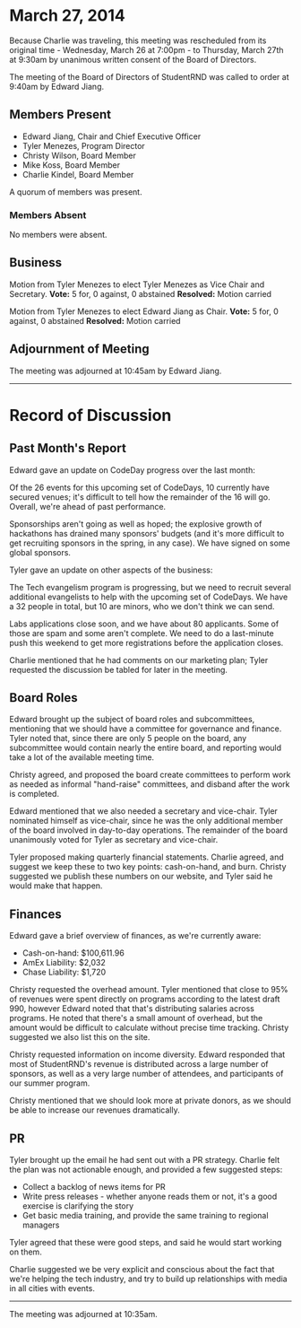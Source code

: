 # March 27, 2014

Because Charlie was traveling, this meeting was rescheduled from its original time - Wednesday, March 26 at 7:00pm - to Thursday, March 27th at 9:30am by unanimous written consent of the Board of Directors.

The meeting of the Board of Directors of StudentRND was called to order at 9:40am by Edward Jiang.

## Members Present

- Edward Jiang, Chair and Chief Executive Officer
- Tyler Menezes, Program Director
- Christy Wilson, Board Member
- Mike Koss, Board Member
- Charlie Kindel, Board Member

A quorum of members was present.

### Members Absent

No members were absent.

## Business

Motion from Tyler Menezes to elect Tyler Menezes as Vice Chair and Secretary.
**Vote:** 5 for, 0 against, 0 abstained
**Resolved:** Motion carried

Motion from Tyler Menezes to elect Edward Jiang as Chair.
**Vote:** 5 for, 0 against, 0 abstained
**Resolved:** Motion carried

## Adjournment of Meeting

The meeting was adjourned at 10:45am by Edward Jiang.

---- 

# Record of Discussion

## Past Month's Report

Edward gave an update on CodeDay progress over the last month:

Of the 26 events for this upcoming set of CodeDays, 10 currently have secured venues; it's difficult to tell how the remainder of the 16 will go.  Overall, we're ahead of past performance.

Sponsorships aren't going as well as hoped; the explosive growth of hackathons has drained many sponsors' budgets (and it's more difficult to get recruiting sponsors in the spring, in any case). We have signed on some global sponsors.

Tyler gave an update on other aspects of the business:

The Tech evangelism program is progressing, but we need to recruit several additional evangelists to help with the upcoming set of CodeDays. We have a 32 people in total, but 10 are minors, who we don't think we can send.

Labs applications close soon, and we have about 80 applicants. Some of those are spam and some aren't complete. We need to do a last-minute push this weekend to get more registrations before the application closes.

Charlie mentioned that he had comments on our marketing plan; Tyler requested the discussion be tabled for later in the meeting.

## Board Roles

Edward brought up the subject of board roles and subcommittees, mentioning that we should have a committee for governance and finance. Tyler noted that, since there are only 5 people on the board, any subcommittee would contain nearly the entire board, and reporting would take a lot of the available meeting time.

Christy agreed, and proposed the board create committees to perform work as needed as informal "hand-raise" committees, and disband after the work is completed.

Edward mentioned that we also needed a secretary and vice-chair. Tyler nominated himself as vice-chair, since he was the only additional member of the board involved in day-to-day operations. The remainder of the board unanimously voted for Tyler as secretary and vice-chair.

Tyler proposed making quarterly financial statements. Charlie agreed, and suggest we keep these to two key points: cash-on-hand, and burn. Christy suggested we publish these numbers on our website, and Tyler said he would make that happen.

## Finances

Edward gave a brief overview of finances, as we're currently aware:

- Cash-on-hand: $100,611.96
- AmEx Liability: $2,032
- Chase Liability: $1,720

Christy requested the overhead amount. Tyler mentioned that close to 95% of revenues were spent directly on programs according to the latest draft 990, however Edward noted that that's distributing salaries across programs. He noted that there's a small amount of overhead, but the amount would be difficult to calculate without precise time tracking. Christy suggested we also list this on the site.

Christy requested information on income diversity. Edward responded that most of StudentRND's revenue is distributed across a large number of sponsors, as well as a very large number of attendees, and participants of our summer program.

Christy mentioned that we should look more at private donors, as we should be able to increase our revenues dramatically.

## PR

Tyler brought up the email he had sent out with a PR strategy. Charlie felt the plan was not actionable enough, and provided a few suggested steps:

- Collect a backlog of news items for PR
- Write press releases - whether anyone reads them or not, it's a good exercise is clarifying the story
- Get basic media training, and provide the same training to regional managers

Tyler agreed that these were good steps, and said he would start working on them.

Charlie suggested we be very explicit and conscious about the fact that we're helping the tech industry, and try to build up relationships with media in all cities with events.

---- 

The meeting was adjourned at 10:35am.
